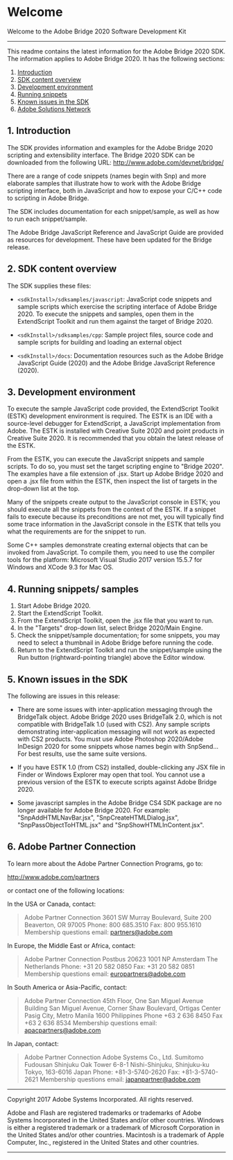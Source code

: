 # Welcome

Welcome to the Adobe Bridge 2020 Software Development Kit
_____________________________________________________________________________

This readme contains the latest information for the Adobe Bridge 2020 SDK. The 
information applies to Adobe Bridge 2020. It has the following sections:

 1. [Introduction](#1-introduction)
 2. [SDK content overview](#2-sdk-content-overview)
 3. [Development environment](#3-development-environment)
 4. [Running snippets](#4-running-snippets-samples)
 5. [Known issues in the SDK](#5-known-issues-in-the-sdk)
 6. [Adobe Solutions Network](#6-adobe-partner-connection)

## 1. Introduction

The SDK provides information and examples for the Adobe Bridge 2020 scripting 
and extensibility interface. The Bridge 2020 SDK can be downloaded from the
following URL: http://www.adobe.com/devnet/bridge/

There are a range of code snippets (names begin with Snp) and more elaborate
samples that illustrate how to work with the Adobe Bridge scripting interface, 
both in JavaScript and how to expose your C/C++ code to scripting in Adobe
Bridge.

The SDK includes documentation for each snippet/sample, as well as how to run
each snippet/sample. 

The Adobe Bridge JavaScript Reference and JavaScript Guide are provided as
resources for development. These have been updated for the Bridge release.


## 2. SDK content overview

The SDK supplies these files:

- `<sdkInstall>/sdksamples/javascript`: JavaScript code snippets and sample 
  scripts which exercise the scripting interface of Adobe Bridge 2020. To 
  execute the snippets and samples, open them in the ExtendScript Toolkit and 
  run them against the target of Bridge 2020.
  
- `<sdkInstall>/sdksamples/cpp`: Sample project files, source code and sample 
  scripts for building and loading an external object
  
- `<sdkInstall>/docs`: Documentation resources such as the Adobe Bridge JavaScript 
  Guide (2020) and the Adobe Bridge JavaScript Reference (2020).


## 3. Development environment


To execute the sample JavaScript code provided, the ExtendScript Toolkit (ESTK) 
development environment is required. The ESTK is an IDE with a source-level 
debugger for ExtendScript, a JavaScript implementation from Adobe. The ESTK is 
installed with Creative Suite 2020 and point products in Creative Suite 2020. It 
is recommended that you obtain the latest release of the ESTK.

From the ESTK, you can execute the JavaScript snippets and sample scripts. To 
do so, you must set the target scripting engine to "Bridge 2020". The examples 
have a file extension of .jsx. Start up Adobe Bridge 2020 and open a .jsx file 
from within the ESTK, then inspect the list of targets in the drop-down list at 
the top.

Many of the snippets create output to the JavaScript console in ESTK; you 
should execute all the snippets from the context of the ESTK. If a snippet 
fails to execute because its preconditions are not met, you will typically find 
some trace information in the JavaScript console in the ESTK that tells you 
what the requirements are for the snippet to run.

Some C++ samples demonstrate creating external objects that can be invoked from 
JavaScript. To compile them, you need to use the compiler tools for the 
platform: Microsoft Visual Studio 2017 version 15.5.7 for Windows and XCode 9.3 for Mac OS.


## 4. Running snippets/ samples

 1. Start Adobe Bridge 2020.
 2. Start the ExtendScript Toolkit.
 3. From the ExtendScript Toolkit, open the .jsx file that you want to run.
 4. In the "Targets" drop-down list, select Bridge 2020/Main Engine.
 5. Check the snippet/sample documentation; for some snippets, you may need to 
    select a thumbnail in Adobe Bridge before running the code.
 6. Return to the ExtendScript Toolkit and run the snippet/sample using the
    Run button (rightward-pointing triangle) above the Editor window.


## 5. Known issues in the SDK

The following are issues in this release:

- There are some issues with inter-application messaging through the BridgeTalk 
  object. Adobe Bridge 2020 uses BridgeTalk 2.0, which is not compatible with 
  BridgeTalk 1.0 (used with CS2). Any sample scripts demonstrating 
  inter-application messaging will not work as expected with CS2 products. You 
  must use Adobe Photoshop 2020/Adobe InDesign 2020 for some snippets whose names 
  begin with SnpSend... For best results, use the same suite versions.
  
- If you have ESTK 1.0 (from CS2) installed, double-clicking any JSX file in
  Finder or Windows Explorer may open that tool. You cannot use a previous 
  version of the ESTK to execute scripts against Adobe Bridge 2020.

- Some javascript samples in the Adobe Bridge CS4 SDK package are no longer 
  available for Adobe Bridge 2020. For example: "SnpAddHTMLNavBar.jsx", 
  "SnpCreateHTMLDialog.jsx", "SnpPassObjectToHTML.jsx" and 
  "SnpShowHTMLInContent.jsx".


## 6. Adobe Partner Connection

To learn more about the Adobe Partner Connection Programs, go to:

http://www.adobe.com/partners

or contact one of the following locations:

In the USA or Canada, contact:

> Adobe Partner Connection
> 3601 SW Murray Boulevard, Suite 200
> Beaverton, OR 97005
> Phone: 800 685.3510
> Fax: 800 955.1610
> Membership questions email: partners@adobe.com

In Europe, the Middle East or Africa, contact:

> Adobe Partner Connection
> Postbus 20623
> 1001 NP Amsterdam
> The Netherlands
> Phone: +31 20 582 0850
> Fax: +31 20 582 0851
> Membership questions email: europartners@adobe.com
 

In South America or Asia-Pacific, contact:

> Adobe Partner Connection
> 45th Floor,
> One San Miguel Avenue Building San Miguel Avenue,
> Corner Shaw Boulevard,
> Ortigas Center Pasig City, Metro Manila 1600 Philippines 
> Phone +63 2 636 8450 
> Fax +63 2 636 8534 
> Membership questions email: apacpartners@adobe.com
 

In Japan, contact:

> Adobe Partner Connection
> Adobe Systems Co., Ltd.
> Sumitomo Fudousan
> Shinjuku Oak Tower
> 6-8-1 Nishi-Shinjuku, Shinjuku-ku
> Tokyo, 163-6016 Japan
> Phone: +81-3-5740-2620
> Fax: +81-3-5740-2621
> Membership questions email: japanpartner@adobe.com

_____________________________________________________________________________

Copyright 2017 Adobe Systems Incorporated. All rights reserved.

Adobe and Flash are registered trademarks or trademarks of Adobe Systems 
Incorporated in the United States and/or other countries. Windows is either 
a registered trademark or a trademark of Microsoft Corporation in the United 
States and/or other countries. Macintosh is a trademark of Apple Computer, 
Inc., registered in the United States and other countries. 

_____________________________________________________________________________







